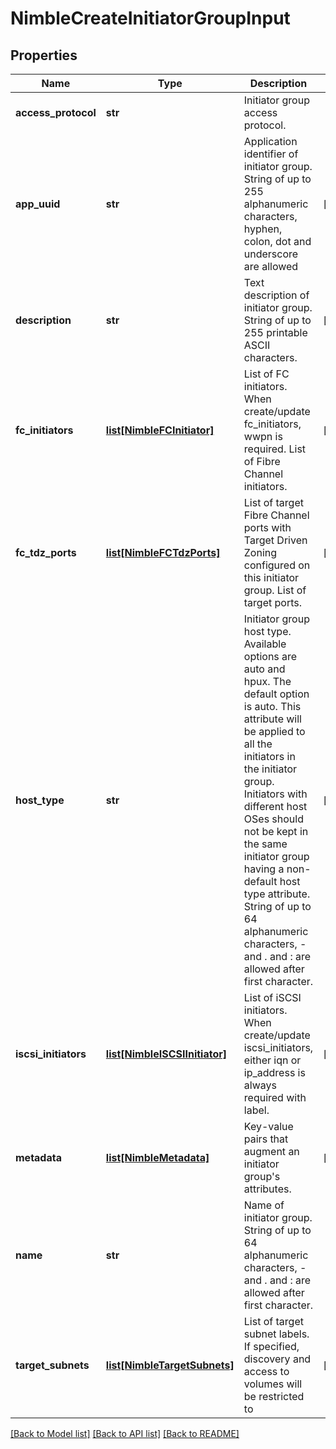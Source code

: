 # NimbleCreateInitiatorGroupInput

## Properties
Name | Type | Description | Notes
------------ | ------------- | ------------- | -------------
**access_protocol** | **str** | Initiator group access protocol. | 
**app_uuid** | **str** | Application identifier of initiator group. String of up to 255 alphanumeric characters, hyphen, colon, dot and underscore are allowed | [optional] 
**description** | **str** | Text description of initiator group. String of up to 255 printable ASCII characters. | [optional] 
**fc_initiators** | [**list[NimbleFCInitiator]**](NimbleFCInitiator.md) | List of FC initiators. When create/update fc_initiators, wwpn is required. List of Fibre Channel initiators. | [optional] 
**fc_tdz_ports** | [**list[NimbleFCTdzPorts]**](NimbleFCTdzPorts.md) | List of target Fibre Channel ports with Target Driven Zoning configured on this initiator group. List of target ports. | [optional] 
**host_type** | **str** | Initiator group host type. Available options are auto and hpux. The default option is auto. This attribute will be applied to all the initiators in the initiator group. Initiators with different host OSes should not be kept in the same initiator group having a non-default host type attribute. String of up to 64 alphanumeric characters, - and . and : are allowed after first character. | [optional] 
**iscsi_initiators** | [**list[NimbleISCSIInitiator]**](NimbleISCSIInitiator.md) | List of iSCSI initiators. When create/update iscsi_initiators, either iqn or ip_address is always required with label. | [optional] 
**metadata** | [**list[NimbleMetadata]**](NimbleMetadata.md) | Key-value pairs that augment an initiator group&#39;s attributes. | [optional] 
**name** | **str** | Name of initiator group. String of up to 64 alphanumeric characters, - and . and : are allowed after first character. | 
**target_subnets** | [**list[NimbleTargetSubnets]**](NimbleTargetSubnets.md) | List of target subnet labels. If specified, discovery and access to volumes will be restricted to | [optional] 

[[Back to Model list]](../README.md#documentation-for-models) [[Back to API list]](../README.md#documentation-for-api-endpoints) [[Back to README]](../README.md)


